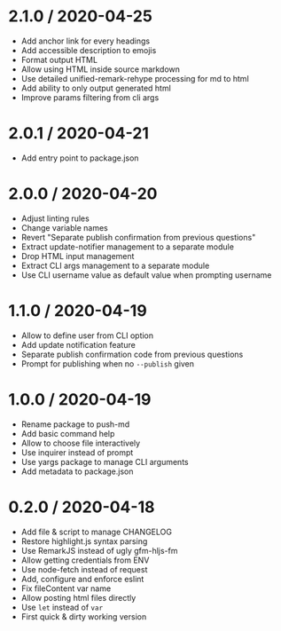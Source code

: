 
2.1.0 / 2020-04-25
==================

  * Add anchor link for every headings
  * Add accessible description to emojis
  * Format output HTML
  * Allow using HTML inside source markdown
  * Use detailed unified-remark-rehype processing for md to html
  * Add ability to only output generated html
  * Improve params filtering from cli args

2.0.1 / 2020-04-21
==================

  * Add entry point to package.json

2.0.0 / 2020-04-20
==================

  * Adjust linting rules
  * Change variable names
  * Revert "Separate publish confirmation from previous questions"
  * Extract update-notifier management to a separate module
  * Drop HTML input management
  * Extract CLI args management to a separate module
  * Use CLI username value as default value when prompting username

1.1.0 / 2020-04-19
==================

  * Allow to define user from CLI option
  * Add update notification feature
  * Separate publish confirmation code from previous questions
  * Prompt for publishing when no `--publish` given

1.0.0 / 2020-04-19
==================

  * Rename package to push-md
  * Add basic command help
  * Allow to choose file interactively
  * Use inquirer instead of prompt
  * Use yargs package to manage CLI arguments
  * Add metadata to package.json

0.2.0 / 2020-04-18
==================

  * Add file & script to manage CHANGELOG
  * Restore highlight.js syntax parsing
  * Use RemarkJS instead of ugly gfm-hljs-fm
  * Allow getting credentials from ENV
  * Use node-fetch instead of request
  * Add, configure and enforce eslint
  * Fix fileContent var name
  * Allow posting html files directly
  * Use `let` instead of `var`
  * First quick & dirty working version
